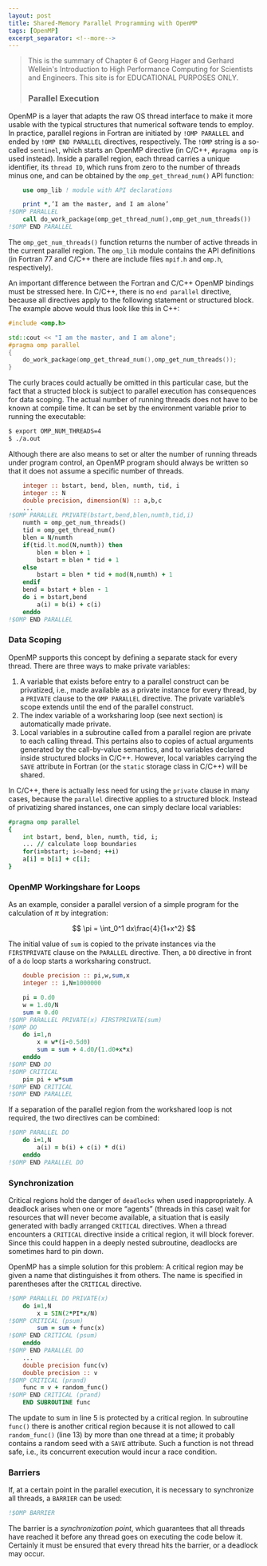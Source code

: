 ```yaml
---
layout: post
title: Shared-Memory Parallel Programming with OpenMP
tags: [OpenMP]
excerpt_separator: <!--more-->
---
```


> This is the summary of Chapter 6 of Georg Hager and Gerhard Wellein's Introduction to High Performance Computing for Scientists and Engineers. This site is for EDUCATIONAL PURPOSES ONLY.
>
> ### Parallel Execution

OpenMP is a layer that adapts the raw OS thread interface to make it more usable with the typical structures that numerical software tends to employ. In practice, parallel regions in Fortran are initiated by `!OMP PARALLEL` and ended by `!OMP END PARALLEL` directives, respectively. The `!OMP` string is a so-called `sentinel`, which starts an OpenMP directive (in C/C++, `#pragma omp` is used instead). Inside a parallel region, each thread carries a unique identifier, its `thread ID`, which runs from zero to the number of threads minus one, and can be obtained by the `omp_get_thread_num()` API function:

```fortran
	use omp_lib ! module with API declarations

	print *,’I am the master, and I am alone’
!$OMP PARALLEL
	call do_work_package(omp_get_thread_num(),omp_get_num_threads())
!$OMP END PARALLEL
```

The `omp_get_num_threads()` function returns the number of active threads in the current parallel region. The `omp_lib` module contains the API definitions (in Fortran 77 and C/C++ there are include files `mpif.h` and `omp.h`, respectively).

An important difference between the Fortran and C/C++ OpenMP bindings must be stressed here. In C/C++, there is no `end parallel` directive, because all directives apply to the following statement or structured block. The example above would thus look like this in C++:

```c++
#include <omp.h>

std::cout << "I am the master, and I am alone";
#pragma omp parallel
{
	do_work_package(omp_get_thread_num(),omp_get_num_threads());
}
```

The curly braces could actually be omitted in this particular case, but the fact that a structed block is subject to parallel execution has consequences for data scoping. The actual number of running threads does not have to be known at compile time. It can be set by the environment variable prior to running the executable:

```sh
$ export OMP_NUM_THREADS=4
$ ./a.out
```

Although there are also means to set or alter the number of running threads under program control, an OpenMP program should always be written so that it does not assume a specific number of threads.

```fortran
	integer :: bstart, bend, blen, numth, tid, i
	integer :: N
	double precision, dimension(N) :: a,b,c
	...
!$OMP PARALLEL PRIVATE(bstart,bend,blen,numth,tid,i)
	numth = omp_get_num_threads()
	tid = omp_get_thread_num()
	blen = N/numth
	if(tid.lt.mod(N,numth)) then
		blen = blen + 1
		bstart = blen * tid + 1
	else
		bstart = blen * tid + mod(N,numth) + 1
	endif
	bend = bstart + blen - 1
	do i = bstart,bend
		a(i) = b(i) + c(i)
	enddo
!$OMP END PARALLEL
```

### Data Scoping

OpenMP supports this concept by defining a separate stack for every thread. There are three ways to make private variables:

1. A variable that exists before entry to a parallel construct can be privatized, i.e., made available as a private instance for every thread, by a `PRIVATE` clause to the `OMP PARALLEL` directive. The private variable’s scope extends until the end of the parallel construct.
2. The index variable of a worksharing loop (see next section) is automatically made private.
3. Local variables in a subroutine called from a parallel region are private to each calling thread. This pertains also to copies of actual arguments generated by the call-by-value semantics, and to variables declared inside structured blocks in C/C++. However, local variables carrying the `SAVE` attribute in Fortran (or the `static` storage class in C/C++) will be shared.

In C/C++, there is actually less need for using the `private` clause in many cases, because the `parallel` directive applies to a structured block. Instead of privatizing shared instances, one can simply declare local variables:

```fortran
#pragma omp parallel
{
	int bstart, bend, blen, numth, tid, i;
	... // calculate loop boundaries
	for(i=bstart; i<=bend; ++i)
	a[i] = b[i] + c[i];
}
```

### OpenMP Workingshare for Loops

As an example, consider a parallel version of a simple program for the calculation of $\pi$ by integration:

$$
	\pi = \int_0^1 dx\frac{4}{1+x^2}
$$

The initial value of `sum` is copied to the private instances via the `FIRSTPRIVATE` clause on the `PARALLEL` directive. Then, a `DO` directive in front of a `do` loop starts a worksharing construct. 

```fortran
	double precision :: pi,w,sum,x
	integer :: i,N=1000000

	pi = 0.d0
	w = 1.d0/N
	sum = 0.d0
!$OMP PARALLEL PRIVATE(x) FIRSTPRIVATE(sum)
!$OMP DO
	do i=1,n
 		x = w*(i-0.5d0)
 		sum = sum + 4.d0/(1.d0+x*x)
 	enddo
!$OMP END DO
!$OMP CRITICAL
	pi= pi + w*sum
!$OMP END CRITICAL
!$OMP END PARALLEL
```

If a separation of the parallel region from the workshared loop is not required, the two directives can be combined:

```fortran
!$OMP PARALLEL DO
	do i=1,N
		a(i) = b(i) + c(i) * d(i)
	enddo
!$OMP END PARALLEL DO
```

### Synchronization

Critical regions hold the danger of `deadlocks` when used inappropriately. A deadlock arises when one or more “agents” (threads in this case) wait for resources that will never become available, a situation that is easily generated with badly arranged `CRITICAL` directives. When a thread encounters a `CRITICAL` directive inside a critical region, it will block forever. Since this could happen in a deeply nested subroutine, deadlocks are sometimes hard to pin down.

OpenMP has a simple solution for this problem: A critical region may be given a name that distinguishes it from others. The name is specified in parentheses after the `CRITICAL` directive.

```fortran
!$OMP PARALLEL DO PRIVATE(x)
	do i=1,N
		x = SIN(2*PI*x/N)
!$OMP CRITICAL (psum)
		sum = sum + func(x)
!$OMP END CRITICAL (psum)
	enddo
!$OMP END PARALLEL DO
	...
	double precision func(v)
	double precision :: v
!$OMP CRITICAL (prand)
	func = v + random_func()
!$OMP END CRITICAL (prand)
	END SUBROUTINE func
```

The update to sum in line 5 is protected by a critical region. In subroutine `func()` there is another critical region because it is not allowed to call `random_func()` (line 13) by more than one thread at a time; it probably contains a random seed with a `SAVE` attribute. Such a function is not thread safe, i.e., its concurrent execution would incur a race condition.

### Barriers

If, at a certain point in the parallel execution, it is necessary to synchronize all threads, a `BARRIER` can be used:

```fortran
!$OMP BARRIER
```

The barrier is a *synchronization point*, which guarantees that all threads have reached it before any thread goes on executing the code below it. Certainly it must be ensured that every thread hits the barrier, or a deadlock may occur.